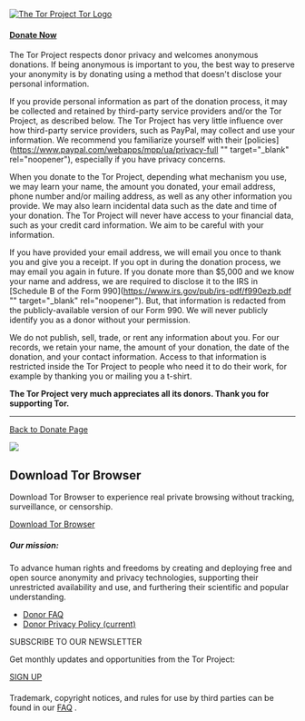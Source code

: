  [![The Tor Project](../static/images/tor-logo@2x.png?h=16ad42bc) Tor Logo](https://torproject.org/)

#### [Donate Now](https://donate.torproject.org/ "Donate")

The Tor Project respects donor privacy and welcomes anonymous donations. If being anonymous is important to you, the best way to preserve your anonymity is by donating using a method that doesn't disclose your personal information.

If you provide personal information as part of the donation process, it may be collected and retained by third-party service providers and/or the Tor Project, as described below. The Tor Project has very little influence over how third-party service providers, such as PayPal, may collect and use your information. We recommend you familiarize yourself with their [policies](https://www.paypal.com/webapps/mpp/ua/privacy-full "" target="_blank" rel="noopener"), especially if you have privacy concerns.

When you donate to the Tor Project, depending what mechanism you use, we may learn your name, the amount you donated, your email address, phone number and/or mailing address, as well as any other information you provide. We may also learn incidental data such as the date and time of your donation. The Tor Project will never have access to your financial data, such as your credit card information. We aim to be careful with your information.

If you have provided your email address, we will email you once to thank you and give you a receipt. If you opt in during the donation process, we may email you again in future. If you donate more than $5,000 and we know your name and address, we are required to disclose it to the IRS in [Schedule B of the Form 990](https://www.irs.gov/pub/irs-pdf/f990ezb.pdf "" target="_blank" rel="noopener"). But, that information is redacted from the publicly-available version of our Form 990. We will never publicly identify you as a donor without your permission.

We do not publish, sell, trade, or rent any information about you. For our records, we retain your name, the amount of your donation, the date of the donation, and your contact information. Access to that information is restricted inside the Tor Project to people who need it to do their work, for example by thanking you or mailing you a t-shirt.

**The Tor Project very much appreciates all its donors. Thank you for supporting Tor.**

* * *

[Back to Donate Page](https://donate.torproject.org/)

![](../static/images/circle-pattern.png?h=9a4040e4)

Download Tor Browser
--------------------

Download Tor Browser to experience real private browsing without tracking, surveillance, or censorship.

[Download Tor Browser](https://www.torproject.org/download/)

##### Our mission:

To advance human rights and freedoms by creating and deploying free and open source anonymity and privacy technologies, supporting their unrestricted availability and use, and furthering their scientific and popular understanding.

* [Donor FAQ](https://donate.torproject.org/donor-faq/)
* [Donor Privacy Policy (current)](https://donate.torproject.org/privacy-policy/)

SUBSCRIBE TO OUR NEWSLETTER

Get monthly updates and opportunities from the Tor Project:

[SIGN UP](https://newsletter.torproject.org/)

#### [](https://forum.torproject.org/)

#### [](https://www.facebook.com/TorProject/)

#### [](https://mastodon.social/@torproject)

#### [](https://www.instagram.com/torproject)

#### [](https://twitter.com/torproject)

#### [](https://www.linkedin.com/company/tor-project)

#### [](https://github.com/torproject)

#### [](https://t.me/torproject)

#### [](https://gitlab.torproject.org/)

Trademark, copyright notices, and rules for use by third parties can be found in our [FAQ](https://www.torproject.org/about/trademark/) .